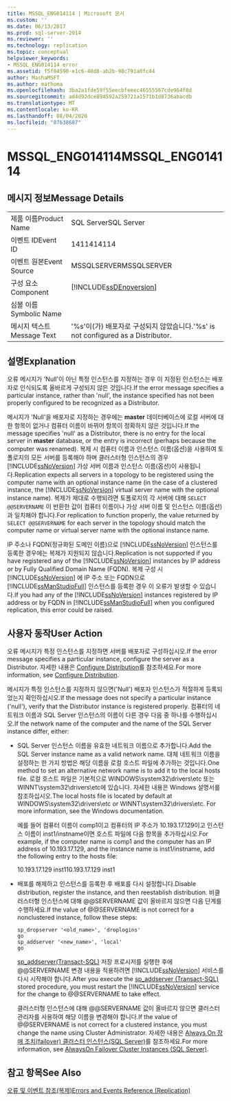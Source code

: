 ```yaml
---
title: MSSQL_ENG014114 | Microsoft 문서
ms.custom: ''
ms.date: 06/13/2017
ms.prod: sql-server-2014
ms.reviewer: ''
ms.technology: replication
ms.topic: conceptual
helpviewer_keywords:
- MSSQL_ENG014114 error
ms.assetid: f5f04590-e1c6-40d8-ab2b-98c791a0fc44
author: MashaMSFT
ms.author: mathoma
ms.openlocfilehash: 3ba2a1fde59f55eecbfeeec46555567cde964f8d
ms.sourcegitcommit: ad4d92dce894592a259721a1571b1d8736abacdb
ms.translationtype: MT
ms.contentlocale: ko-KR
ms.lasthandoff: 08/04/2020
ms.locfileid: "87638687"
---
```

# <a name="mssql_eng014114"></a><span data-ttu-id="45fc8-102">MSSQL_ENG014114</span><span class="sxs-lookup"><span data-stu-id="45fc8-102">MSSQL_ENG014114</span></span>
    
## <a name="message-details"></a><span data-ttu-id="45fc8-103">메시지 정보</span><span class="sxs-lookup"><span data-stu-id="45fc8-103">Message Details</span></span>  
  
|||  
|-|-|  
|<span data-ttu-id="45fc8-104">제품 이름</span><span class="sxs-lookup"><span data-stu-id="45fc8-104">Product Name</span></span>|<span data-ttu-id="45fc8-105">SQL Server</span><span class="sxs-lookup"><span data-stu-id="45fc8-105">SQL Server</span></span>|  
|<span data-ttu-id="45fc8-106">이벤트 ID</span><span class="sxs-lookup"><span data-stu-id="45fc8-106">Event ID</span></span>|<span data-ttu-id="45fc8-107">14114</span><span class="sxs-lookup"><span data-stu-id="45fc8-107">14114</span></span>|  
|<span data-ttu-id="45fc8-108">이벤트 원본</span><span class="sxs-lookup"><span data-stu-id="45fc8-108">Event Source</span></span>|<span data-ttu-id="45fc8-109">MSSQLSERVER</span><span class="sxs-lookup"><span data-stu-id="45fc8-109">MSSQLSERVER</span></span>|  
|<span data-ttu-id="45fc8-110">구성 요소</span><span class="sxs-lookup"><span data-stu-id="45fc8-110">Component</span></span>|[!INCLUDE[ssDEnoversion](../../includes/ssdenoversion-md.md)]|  
|<span data-ttu-id="45fc8-111">심볼 이름</span><span class="sxs-lookup"><span data-stu-id="45fc8-111">Symbolic Name</span></span>||  
|<span data-ttu-id="45fc8-112">메시지 텍스트</span><span class="sxs-lookup"><span data-stu-id="45fc8-112">Message Text</span></span>|<span data-ttu-id="45fc8-113">'%s'이(가) 배포자로 구성되지 않았습니다.</span><span class="sxs-lookup"><span data-stu-id="45fc8-113">'%s' is not configured as a Distributor.</span></span>|  
  
## <a name="explanation"></a><span data-ttu-id="45fc8-114">설명</span><span class="sxs-lookup"><span data-stu-id="45fc8-114">Explanation</span></span>  
 <span data-ttu-id="45fc8-115">오류 메시지가 'Null'이 아닌 특정 인스턴스를 지정하는 경우 이 지정된 인스턴스는 배포자로 인식되도록 올바르게 구성되지 않은 것입니다.</span><span class="sxs-lookup"><span data-stu-id="45fc8-115">If the error message specifies a particular instance, rather than 'null', the instance specified has not been properly configured to be recognized as a Distributor.</span></span>  
  
 <span data-ttu-id="45fc8-116">메시지가 'Null'을 배포자로 지정하는 경우에는 **master** 데이터베이스에 로컬 서버에 대한 항목이 없거나 컴퓨터 이름이 바뀌어 항목이 정확하지 않은 것입니다.</span><span class="sxs-lookup"><span data-stu-id="45fc8-116">If the message specifies 'null' as a Distributor, there is no entry for the local server in **master** database, or the entry is incorrect (perhaps because the computer was renamed).</span></span> <span data-ttu-id="45fc8-117">복제 시 컴퓨터 이름과 인스턴스 이름(옵션)을 사용하여 토폴로지의 모든 서버를 등록해야 하며 클러스터형 인스턴스의 경우 [!INCLUDE[ssNoVersion](../../includes/ssnoversion-md.md)] 가상 서버 이름과 인스턴스 이름(옵션)이 사용됩니다.</span><span class="sxs-lookup"><span data-stu-id="45fc8-117">Replication expects all servers in a topology to be registered using the computer name with an optional instance name (in the case of a clustered instance, the [!INCLUDE[ssNoVersion](../../includes/ssnoversion-md.md)] virtual server name with the optional instance name).</span></span> <span data-ttu-id="45fc8-118">복제가 제대로 수행되려면 토폴로지의 각 서버에 대해 `SELECT @@SERVERNAME` 이 반환한 값이 컴퓨터 이름이나 가상 서버 이름 및 인스턴스 이름(옵션)과 일치해야 합니다.</span><span class="sxs-lookup"><span data-stu-id="45fc8-118">For replication to function properly, the value returned by `SELECT @@SERVERNAME` for each server in the topology should match the computer name or virtual server name with the optional instance name.</span></span>  
  
 <span data-ttu-id="45fc8-119">IP 주소나 FQDN(정규화된 도메인 이름)으로 [!INCLUDE[ssNoVersion](../../includes/ssnoversion-md.md)] 인스턴스를 등록한 경우에는 복제가 지원되지 않습니다.</span><span class="sxs-lookup"><span data-stu-id="45fc8-119">Replication is not supported if you have registered any of the [!INCLUDE[ssNoVersion](../../includes/ssnoversion-md.md)] instances by IP address or by Fully Qualified Domain Name (FQDN).</span></span> <span data-ttu-id="45fc8-120">복제 구성 시 [!INCLUDE[ssNoVersion](../../includes/ssnoversion-md.md)] 에 IP 주소 또는 FQDN으로 [!INCLUDE[ssManStudioFull](../../includes/ssmanstudiofull-md.md)] 인스턴스를 등록한 경우 이 오류가 발생할 수 있습니다.</span><span class="sxs-lookup"><span data-stu-id="45fc8-120">If you had any of the [!INCLUDE[ssNoVersion](../../includes/ssnoversion-md.md)] instances registered by IP address or by FQDN in [!INCLUDE[ssManStudioFull](../../includes/ssmanstudiofull-md.md)] when you configured replication, this error could be raised.</span></span>  
  
## <a name="user-action"></a><span data-ttu-id="45fc8-121">사용자 동작</span><span class="sxs-lookup"><span data-stu-id="45fc8-121">User Action</span></span>  
 <span data-ttu-id="45fc8-122">오류 메시지가 특정 인스턴스를 지정하면 서버를 배포자로 구성하십시오.</span><span class="sxs-lookup"><span data-stu-id="45fc8-122">If the error message specifies a particular instance, configure the server as a Distributor.</span></span> <span data-ttu-id="45fc8-123">자세한 내용은 [Configure Distribution](configure-distribution.md)를 참조하세요.</span><span class="sxs-lookup"><span data-stu-id="45fc8-123">For more information, see [Configure Distribution](configure-distribution.md).</span></span>  
  
 <span data-ttu-id="45fc8-124">메시지가 특정 인스턴스를 지정하지 않으면('Null') 배포자 인스턴스가 적절하게 등록되었는지 확인하십시오.</span><span class="sxs-lookup"><span data-stu-id="45fc8-124">If the message does not specify a particular instance ('null'), verify that the Distributor instance is registered properly.</span></span> <span data-ttu-id="45fc8-125">컴퓨터의 네트워크 이름과 SQL Server 인스턴스의 이름이 다른 경우 다음 중 하나를 수행하십시오.</span><span class="sxs-lookup"><span data-stu-id="45fc8-125">If the network name of the computer and the name of the SQL Server instance differ, either:</span></span>  
  
-   <span data-ttu-id="45fc8-126">SQL Server 인스턴스 이름을 유효한 네트워크 이름으로 추가합니다.</span><span class="sxs-lookup"><span data-stu-id="45fc8-126">Add the SQL Server instance name as a valid network name.</span></span> <span data-ttu-id="45fc8-127">대체 네트워크 이름을 설정하는 한 가지 방법은 해당 이름을 로컬 호스트 파일에 추가하는 것입니다.</span><span class="sxs-lookup"><span data-stu-id="45fc8-127">One method to set an alternative network name is to add it to the local hosts file.</span></span> <span data-ttu-id="45fc8-128">로컬 호스트 파일은 기본적으로 WINDOWS\system32\drivers\etc 또는 WINNT\system32\drivers\etc에 있습니다. 자세한 내용은 Windows 설명서를 참조하십시오.</span><span class="sxs-lookup"><span data-stu-id="45fc8-128">The local hosts file is located by default at WINDOWS\system32\drivers\etc or WINNT\system32\drivers\etc. For more information, see the Windows documentation.</span></span>  
  
     <span data-ttu-id="45fc8-129">예를 들어 컴퓨터 이름이 comp1이고 컴퓨터의 IP 주소가 10.193.17.129이고 인스턴스 이름이 inst1/instname이면 호스트 파일에 다음 항목을 추가하십시오.</span><span class="sxs-lookup"><span data-stu-id="45fc8-129">For example, if the computer name is comp1 and the computer has an IP address of 10.193.17.129, and the instance name is inst1/instname, add the following entry to the hosts file:</span></span>  
  
     <span data-ttu-id="45fc8-130">10.193.17.129 inst1</span><span class="sxs-lookup"><span data-stu-id="45fc8-130">10.193.17.129 inst1</span></span>  
  
-   <span data-ttu-id="45fc8-131">배포를 해제하고 인스턴스를 등록한 후 배포를 다시 설정합니다.</span><span class="sxs-lookup"><span data-stu-id="45fc8-131">Disable distribution, register the instance, and then reestablish distribution.</span></span> <span data-ttu-id="45fc8-132">비클러스터형 인스턴스에 대해 @@SERVERNAME 값이 올바르지 않으면 다음 단계를 수행하세요.</span><span class="sxs-lookup"><span data-stu-id="45fc8-132">If the value of @@SERVERNAME is not correct for a nonclustered instance, follow these steps:</span></span>  
  
    ```  
    sp_dropserver '<old_name>', 'droplogins'  
    go  
    sp_addserver '<new_name>', 'local'  
    go  
    ```  
  
     <span data-ttu-id="45fc8-133">[sp_addserver&#40;Transact-SQL&#41;](/sql/relational-databases/system-stored-procedures/sp-addserver-transact-sql) 저장 프로시저를 실행한 후에 @@SERVERNAME 변경 내용을 적용하려면 [!INCLUDE[ssNoVersion](../../includes/ssnoversion-md.md)] 서비스를 다시 시작해야 합니다.</span><span class="sxs-lookup"><span data-stu-id="45fc8-133">After you execute the [sp_addserver &#40;Transact-SQL&#41;](/sql/relational-databases/system-stored-procedures/sp-addserver-transact-sql) stored procedure, you must restart the [!INCLUDE[ssNoVersion](../../includes/ssnoversion-md.md)] service for the change to @@SERVERNAME to take effect.</span></span>  
  
     <span data-ttu-id="45fc8-134">클러스터형 인스턴스에 대해 @@SERVERNAME 값이 올바르지 않으면 클러스터 관리자를 사용하여 해당 이름을 변경해야 합니다.</span><span class="sxs-lookup"><span data-stu-id="45fc8-134">If the value of @@SERVERNAME is not correct for a clustered instance, you must change the name using Cluster Administrator.</span></span> <span data-ttu-id="45fc8-135">자세한 내용은 [Always On 장애 조치(failover) 클러스터 인스턴스(SQL Server)](../../sql-server/failover-clusters/windows/always-on-failover-cluster-instances-sql-server.md)를 참조하세요.</span><span class="sxs-lookup"><span data-stu-id="45fc8-135">For more information, see [AlwaysOn Failover Cluster Instances (SQL Server)](../../sql-server/failover-clusters/windows/always-on-failover-cluster-instances-sql-server.md).</span></span>  
  
## <a name="see-also"></a><span data-ttu-id="45fc8-136">참고 항목</span><span class="sxs-lookup"><span data-stu-id="45fc8-136">See Also</span></span>  
 [<span data-ttu-id="45fc8-137">오류 및 이벤트 참조&#40;복제&#41;</span><span class="sxs-lookup"><span data-stu-id="45fc8-137">Errors and Events Reference &#40;Replication&#41;</span></span>](errors-and-events-reference-replication.md)  
  
  
